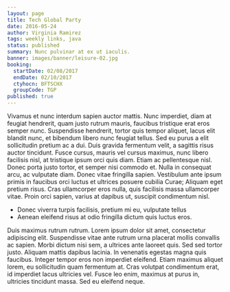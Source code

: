 ```yaml
---
layout: page
title: Tech Global Party
date: 2016-05-24
author: Virginia Ramirez
tags: weekly links, java
status: published
summary: Nunc pulvinar at ex ut iaculis.
banner: images/banner/leisure-02.jpg
booking:
  startDate: 02/08/2017
  endDate: 02/10/2017
  ctyhocn: BFTSCHX
  groupCode: TGP
published: true
---
```

Vivamus et nunc interdum sapien auctor mattis. Nunc imperdiet, diam at feugiat hendrerit, quam justo rutrum mauris, faucibus tristique erat eros semper nunc. Suspendisse hendrerit, tortor quis tempor aliquet, lacus elit blandit nunc, et bibendum libero nunc feugiat tellus. Sed eu purus a elit sollicitudin pretium ac a dui. Duis gravida fermentum velit, a sagittis risus auctor tincidunt. Fusce cursus, mauris vel cursus maximus, nunc libero facilisis nisl, at tristique ipsum orci quis diam. Etiam ac pellentesque nisl. Donec porta justo tortor, et semper nisi commodo et. Nulla in consequat arcu, ac vulputate diam. Donec vitae fringilla sapien. Vestibulum ante ipsum primis in faucibus orci luctus et ultrices posuere cubilia Curae; Aliquam eget pretium risus. Cras ullamcorper eros nulla, quis facilisis massa ullamcorper vitae. Proin orci sapien, varius at dapibus ut, suscipit condimentum nisl.

* Donec viverra turpis facilisis, pretium mi eu, vulputate tellus
* Aenean eleifend risus at odio fringilla dictum quis luctus eros.

Duis maximus rutrum rutrum. Lorem ipsum dolor sit amet, consectetur adipiscing elit. Suspendisse vitae ante rutrum urna placerat mollis convallis ac sapien. Morbi dictum nisi sem, a ultrices ante laoreet quis. Sed sed tortor justo. Aliquam mattis dapibus lacinia. In venenatis egestas magna quis faucibus. Integer tempor eros non imperdiet eleifend. Etiam maximus aliquet lorem, eu sollicitudin quam fermentum at. Cras volutpat condimentum erat, id imperdiet lacus ultricies vel. Fusce leo enim, maximus at purus in, ultricies tincidunt massa. Sed eu eleifend neque.
